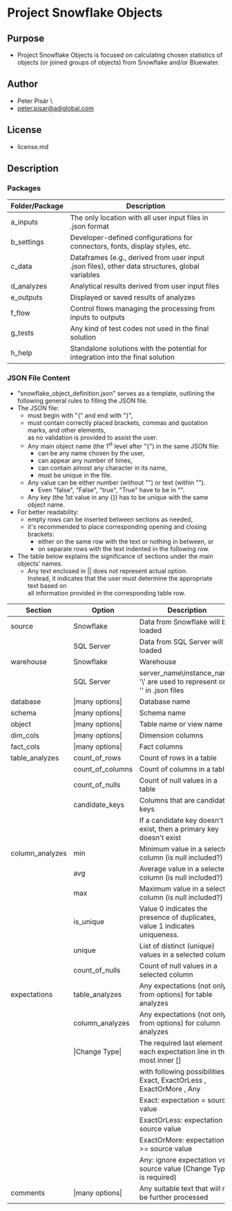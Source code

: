 # Project Snowflake Objects

## Purpose

- Project Snowflake Objects is focused on calculating chosen statistics of objects (or joined groups of objects) from Snowflake and/or Bluewater.

## Author

- Peter Pisár \
- peter.pisar@adiglobal.com

## License

- license.md

## Description

### Packages

| Folder/Package | Description                                                                                     |
| -------------- | ----------------------------------------------------------------------------------------------- |
| a_inputs       | The only location with all user input files in .json format                                     |
| b_settings     | Developer-defined configurations for connectors, fonts, display styles, etc.                    |
| c_data         | Dataframes (e.g., derived from user input .json files), other data structures, global variables |
| d_analyzes     | Analytical results derived from user input files                                                |
| e_outputs      | Displayed or saved results of analyzes                                                          |
| f_flow         | Control flows managing the processing from inputs to outputs                                    |
| g_tests        | Any kind of test codes not used in the final solution                                           |
| h_help         | Standalone solutions with the potential for integration into the final solution                 |

### JSON File Content

- "snowflake_object_definition.json" serves as a template, outlining the following general rules to filling the JSON file.
- The JSON file:
  - must begin with "{" and end with "}",
  - must contain correctly placed brackets, commas and quotation marks, and other elements, \
    as no validation is provided to assist the user.
  - Any main object name (the 1<sup>st</sup> level after "{") in the same JSON file:
    - can be any name chosen by the user,
    - can appear any number of times,
    - can contain almost any character in its name,
    - must be unique in the file.
  - Any value can be either number (without "") or text (within "").
    - Even "false", "False", "true", "True" have to be in "".
  - Any key (the 1st value in any {}) has to be unique with the same object name.
- For better readability:
  - empty rows can be inserted between sections as needed,
  - it's recommended to place corresponding opening and closing brackets:
    - either on the same row with the text or nothing in between, or
    - on separate rows with the text indented in the following row.
- The table below explains the significance of sections under the main objects' names.
  - Any text enclosed in \|\| does not represent actual option. \
    Instead, it indicates that the user must determine the appropriate text based on \
    all information provided in the corresponding table row.

| Section         | Option           | Description                                                                  |
| --------------- | ---------------- | ---------------------------------------------------------------------------- |
| source          | Snowflake        | Data from Snowflake will be loaded                                           |
|                 | SQL Server       | Data from SQL Server will be loaded                                          |
| warehouse       | Snowflake        | Warehouse                                                                    |
|                 | SQL Server       | server_name\instance_name; '\\' are used to represent one '\' in .json files |
| database        | \|many options\| | Database name                                                                |
| schema          | \|many options\| | Schema name                                                                  |
| object          | \|many options\| | Table name or view name                                                      |
| dim_cols        | \|many options\| | Dimension columns                                                            |
| fact_cols       | \|many options\| | Fact columns                                                                 |
| table_analyzes  | count_of_rows    | Count of rows in a table                                                     |
|                 | count_of_columns | Count of columns in a table                                                  |
|                 | count_of_nulls   | Count of null values in a table                                              |
|                 | candidate_keys   | Columns that are candidate keys                                              |
|                 |                  | If a candidate key doesn't exist, then a primary key doesn't exist           |
| column_analyzes | min              | Minimum value in a selected column (is null included?)                       |
|                 | avg              | Average value in a selected column (is null included?)                       |
|                 | max              | Maximum value in a selected column (is null included?)                       |
|                 | is_unique        | Value 0 indicates the presence of duplicates, value 1 indicates uniqueness.  |
|                 | unique           | List of distinct (unique) values in a selected column                        |
|                 | count_of_nulls   | Count of null values in a selected column                                    |
| expectations    | table_analyzes   | Any expectations (not only from options) for table analyzes                  |
|                 | column_analyzes  | Any expectations (not only from options) for column analyzes                 |
|                 | \|Change Type\|  | The required last element in each expectation line in the most inner []      |
|                 |                  | with following possibilities: Exact, ExactOrLess , ExactOrMore , Any         |
|                 |                  | Exact: expectation = source value                                            |
|                 |                  | ExactOrLess: expectation <= source value                                     |
|                 |                  | ExactOrMore: expectation >= source value                                     |
|                 |                  | Any: ignore expectation vs source value (Change Type is required)            |
| comments        | \|many options\| | Any suitable text that will not be further processed                         |
